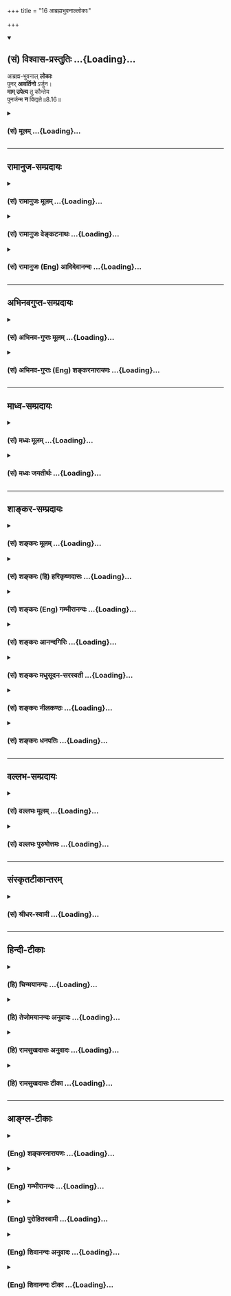 +++
title = "16 आब्रह्मभुवनाल्लोकाः"

+++
<div class="js_include" newlevelforh1="2" title="(सं) विश्वास-प्रस्तुतिः" unfilled url="/purANam_vaiShNavam/mahAbhAratam/06-bhIShma-parva/03-bhagavad-gItA-parva/saMskRtam/vishvAsa-prastutiH/08_axara-para-brahma-yo/16_AbrahmabhuvanAllo.md">
<details open><summary><h2>(सं) विश्वास-प्रस्तुतिः ...{Loading}...</h2></summary>

आब्रह्म-भुवनाल् **लोकाः**  
पुनर् **आवर्तिनो** ऽर्जुन।  
**माम् उपेत्य** तु कौन्तेय  
पुनर्जन्म **न** विद्यते॥8.16॥
</details>
</div>
<div class="js_include collapsed" newlevelforh1="3" title="(सं) मूलम्" unfilled url="/purANam_vaiShNavam/mahAbhAratam/06-bhIShma-parva/03-bhagavad-gItA-parva/saMskRtam/mUlam/08_axara-para-brahma-yo/16_AbrahmabhuvanAllo.md">
<details><summary><h3>(सं) मूलम् ...{Loading}...</h3></summary>

आब्रह्मभुवनाल्लोकाः पुनरावर्तिनोऽर्जुन।  
मामुपेत्य तु कौन्तेय पुनर्जन्म न विद्यते।।8.16।।
</details>
</div>


_________________
## रामानुज-सम्प्रदायः
<div class="js_include collapsed" newlevelforh1="3" title="(सं) रामानुजः मूलम्" unfilled url="/purANam_vaiShNavam/mahAbhAratam/06-bhIShma-parva/03-bhagavad-gItA-parva/saMskRtam/rAmAnujaH/mUlam/08_axara-para-brahma-yo/16_AbrahmabhuvanAllo.md">
<details><summary><h3>(सं) रामानुजः मूलम् ...{Loading}...</h3></summary>

।।8.16।। ब्रह्मलोकपर्यन्ताः ब्रह्माण्डोदरवर्तिनः सर्वे **लोकाः**
भोगैश्वर्यालयाः **पुनरावर्तिनः** विनाशिनः। अत ऐश्वर्यगतिं प्राप्तानां
प्राप्यस्थानविनाशाद् विनाशित्वम् अवर्जनीयम्। **मां** सर्वज्ञं
सत्यसंकल्पं निखिलजगदुत्पत्तिस्थितिलयलीलं परमकारुणिकं सदा एकरूपं
प्राप्तानां विनाशप्रसङ्गाभावात् तेषां **पुनर्जन्म न
विद्यते। ब्रह्मलोकपर्यन्तानां लोकानां तदन्तर्वर्तिनां च
परमपुरुषसंकल्पकृताम् उत्पत्तिविनाशकालव्यवस्थाम् आह --**

</details>
</div>
<div class="js_include collapsed" newlevelforh1="3" title="(सं) रामानुजः वेङ्कटनाथः" unfilled url="/purANam_vaiShNavam/mahAbhAratam/06-bhIShma-parva/03-bhagavad-gItA-parva/saMskRtam/rAmAnujaH/venkaTanAthaH/08_axara-para-brahma-yo/16_AbrahmabhuvanAllo.md">
<details><summary><h3>(सं) रामानुजः वेङ्कटनाथः ...{Loading}...</h3></summary>

  
  
।।8.16।। अप्रसक्तस्य प्रतिषेधायोगात् प्रतिषेध्यस्य प्रसङ्गिनश्च
आसन्नवर्तिन उपादातुमुचितत्वान्नश्वरफलभूतैश्वर्यार्थिनां जन्ममात्रं
तन्निषेधमुखेन सूचितम् अतस्तत्रापि हेतुरेव केवलं वक्तव्य इत्यभिप्रायेणाह
-- ऐश्वर्यगतिमिति। मामुपेत्य तु इति भगवतः
प्रतियोगीकरणादाङोऽत्राभिविधिपरत्वाभिप्रायेणाहब्रह्मलोकेति।
प्रकृत्याख्यभगवन्मायामहोदधौ ब्रह्माण्डैरपि यदा बुद्बुदायितं तदा कैव कथा
तदन्तर्वर्तिनां लोकानामित्यभिप्रायेणब्रह्माण्डोदरवर्तिन इत्युक्तम्। तेन
परमाकाशव्यवच्छेदसिद्धिश्च।
ऐश्वर्यानित्यताप्रतिपादनपरत्वायोक्तंभोगैश्वर्यालया इति।
भुवनशब्दसमभिव्याहृतस्य लोकशब्दस्य जनविषयत्वायोगाल्लोकस्व गमनाभावेन
पुनरावृत्तेरप्यभावात् पुनरावृत्तिशब्देन प्रवाहतोऽपि विनाशमात्रं लक्ष्यत
इत्याहविनाशिन इति।
पुनरावृत्तिशब्दस्याजहल्लक्षणावृत्तेस्तल्लोकगतपुरुषपुनरावृत्तिरेव वा
द्वारम्। फलितमाहअत इति। माम् इत्यत्र तुशब्देन
द्योतितानपुनरावृत्तिहेतुविशेषान् दर्शयतिमां सर्वज्ञमित्यादिना।
असर्वज्ञमसत्यसङ्कल्पं कार्यकोटिघटितं (तमनिर्गुणं) निर्घृणं
रजस्तमोमूलरागद्वेषादिनानाविकारशालिनं कञ्चन क्षुद्रदैवतं प्राप्तानां हि
तदन्येन तेनैव वा पुनरावृत्तिः स्यादिति विशेषणानां तात्पर्यम्।  
  

</details>
</div>
<div class="js_include collapsed" newlevelforh1="3" title="(सं) रामानुजः (Eng) आदिदेवानन्दः" unfilled url="/purANam_vaiShNavam/mahAbhAratam/06-bhIShma-parva/03-bhagavad-gItA-parva/saMskRtam/rAmAnujaH/english/AdidevAnandaH/08_axara-para-brahma-yo/16_AbrahmabhuvanAllo.md">
<details><summary><h3>(सं) रामानुजः (Eng) आदिदेवानन्दः ...{Loading}...</h3></summary>

8.16 All the worlds, from the realm of Brahma included in the Brahmanda
(cosmic sphere), are spheres in which experiences conferring Aisvarya
(prosperity and power) can be obtained. But they are destructible and
those who attain them are subject to return. Therefore destruction,
i.e., return is unavoidable for the aspirants for Aisvarya, as the
regions where it is attained perish. On the contrary there is no rirth
to those who attain Me, the Omniscient, who has true resolves, whose
sport is creation, sustentation and dissolution of the entire universe,
who is supremely compassionate and who is always of the same form. For
these reasons there is no destruction in the case of those who attain
Me. He now elucidates the time-period settled by the Supreme Person's
will in regard to the evolution and dissolution of the worlds upto the
cosmic sphere of Brahma and of those who are within them.

</details>
</div>


_________________
## अभिनवगुप्त-सम्प्रदायः
<div class="js_include collapsed" newlevelforh1="3" title="(सं) अभिनव-गुप्तः मूलम्" unfilled url="/purANam_vaiShNavam/mahAbhAratam/06-bhIShma-parva/03-bhagavad-gItA-parva/saMskRtam/abhinava-guptaH/mUlam/08_axara-para-brahma-yo/16_AbrahmabhuvanAllo.md">
<details><summary><h3>(सं) अभिनव-गुप्तः मूलम् ...{Loading}...</h3></summary>

।।8.16।। आ ब्रह्मेति। ब्रह्मलोकप्राप्तानामपि +++(S -- काप्तानामपि)+++
पुनरावृत्तिरस्ति इति सर्वैर्व्याख्यातम्। एतद्भ्युपगमे च
तदुपरितनलोकगतिर्मुक्तिः इत्यभिहितं स्यात्। तच्च न हृदयङ्गममिति
संशयमहामोहकलुषीकृतान्तर्दृशामस्माकं प्रतिभाति। इयमागमाधिगत
व्याख्यावर्तिः +++(S व्याख्यावृत्तिः)+++ -- आब्रह्म यावत् ब्रह्मपदं प्राप्तं
तावत् यस्मात् कस्माच्चित् तिर्यगूर्ध्वादधस्ताद् भुवनात् पुनरावर्तन्ते
चक्रवत् स्थानान्तरमविरतं भ्राम्यन्तो विपरिवर्तन्ते इति।

</details>
</div>
<div class="js_include collapsed" newlevelforh1="3" title="(सं) अभिनव-गुप्तः (Eng) शङ्करनारायणः" unfilled url="/purANam_vaiShNavam/mahAbhAratam/06-bhIShma-parva/03-bhagavad-gItA-parva/saMskRtam/abhinava-guptaH/english/shankaranArAyaNaH/08_axara-para-brahma-yo/16_AbrahmabhuvanAllo.md">
<details><summary><h3>(सं) अभिनव-गुप्तः (Eng) शङ्करनारायणः ...{Loading}...</h3></summary>

8.16 A Brhma etc. \[This verse\] has been interpreted by all as 'There
is rirth even for those who have reached the world of Brhma (the
personal god).' If this interpretation is accepted, then it would amount
to the proposition that going to the worlds that are higher than that
\[of Brahma\], is emancipation \[from rirth\]. However according to us,
with our inner sight blurred by the powerful darkness of doubt, this
interpretation does not seem to touch the heart \[of the text\]. Hence,
the following is the wick of the lamp brought from the Agama literature
: Till Brahman : Till the status of the Supreme Brahman is attained.
Till then all are subject to return (to rirth) from each and every
world, whether it lies adjacently, or above or below \[the world of
Brahman\]; men run round like a wheel wandering without stop from one
place to another. But who knows in this manner viz., 'from all the world
there is return' ; For, it is heard \[in the Puranas\] that \[the
personal gods like\] Brahma etc., themselves exist indeed for a very
long period. How is it that they too are subject to return again ; If
they are subject to return, will they not be of the nature of having
birth and death ; Expecting this objection, \[the Lord\] says :

</details>
</div>


_________________
## माध्व-सम्प्रदायः
<div class="js_include collapsed" newlevelforh1="3" title="(सं) मध्वः मूलम्" unfilled url="/purANam_vaiShNavam/mahAbhAratam/06-bhIShma-parva/03-bhagavad-gItA-parva/saMskRtam/madhvaH/mUlam/08_axara-para-brahma-yo/16_AbrahmabhuvanAllo.md">
<details><summary><h3>(सं) मध्वः मूलम् ...{Loading}...</h3></summary>

।।8.16।। महामेरुस्थब्रह्मसदनमारभ्य न पुनरावृत्तिः। तच्चोक्तं
नारायणगोपालकल्पेआ मेरुब्रह्मसदनादा जनान्न जनिर्भुवि। तथाप्यभावः सर्वत्र
प्राप्यैव वसुदेवजम् इति।

</details>
</div>
<div class="js_include collapsed" newlevelforh1="3" title="(सं) मध्वः जयतीर्थः" unfilled url="/purANam_vaiShNavam/mahAbhAratam/06-bhIShma-parva/03-bhagavad-gItA-parva/saMskRtam/madhvaH/jayatIrthaH/08_axara-para-brahma-yo/16_AbrahmabhuvanAllo.md">
<details><summary><h3>(सं) मध्वः जयतीर्थः ...{Loading}...</h3></summary>

।।8.16।। आब्रह्मभुवनाल्लोकाः पुनरावर्तिनः इति सत्यलोकसहितानां
पुनरावृत्तिरुच्यत इत्येतदपव्याख्यानमिति भावेनाह -- **महामेरुस्थे**ति।
परतः स्थितानाम्। एवं जनलोकमारभ्येत्यपि ग्राह्यम्। कुत एतत् इत्यतः
श्लोकमागमेनैव व्याचष्टे -- **तच्चे**ति। पृथिवीसम्बन्धिनां तदसम्बन्धिनां
लोकानां ग्रहणायोभयोपादानम्। परतः स्थितानाम्। यद्यपीति शेषः। अभावो जनेः
लभ्यत इति शेषः। अनेनैव व्याख्यातं भवति। महामेरुस्थब्रह्मसदनं जनलोकं
चारभ्य न पुनरावृत्तिः। अतो मामुपेत्य पुनर्जन्मेति किमुच्यते इति चेत्
सत्यम् आ ब्रह्मभुवनात् एवमाजनाच्चार्वाग्भवा एव लोकाः पुनरावर्तिनः। परे न
पुनरावर्तिन इति यावत्। तथापि नोक्तमयुक्तम् यतस्तेषु लोकेषु स्थितं
मामुपेत्यावस्थितस्य पुनर्जन्म न विद्यत इति। अन्यथा मामुपेत्य
पुनर्जन्मेत्युक्तत्वात् उत्तरार्धवैयर्थ्यं च।

</details>
</div>


_________________
## शाङ्कर-सम्प्रदायः
<div class="js_include collapsed" newlevelforh1="3" title="(सं) शङ्करः मूलम्" unfilled url="/purANam_vaiShNavam/mahAbhAratam/06-bhIShma-parva/03-bhagavad-gItA-parva/saMskRtam/shankaraH/mUlam/08_axara-para-brahma-yo/16_AbrahmabhuvanAllo.md">
<details><summary><h3>(सं) शङ्करः मूलम् ...{Loading}...</h3></summary>

।।8.16।। --,आ ब्रह्मभुवनात् भवन्ति अस्मिन् भूतानि इति भुवनम् ब्रह्मणो
भुवनं ब्रह्मभुवनम् ब्रह्मलोक इत्यर्थः **आ ब्रह्मभुवनात्** सह
ब्रह्मभुवनेन **लोकाः** सर्वे **पुनरावर्तिनः** पुनरावर्तनस्वभावाः हे
**अर्जुन। माम्** एकम् **उपेत्य तु कौन्तेय पुनर्जन्म** पुनरुत्पत्तिः न
विद्यते।। ब्रह्मलोकसहिताः लोकाः कस्मात् पुनरावर्तिनः कालपरिच्छिन्नत्वात्।
कथम् --,

</details>
</div>
<div class="js_include collapsed" newlevelforh1="3" title="(सं) शङ्करः (हि) हरिकृष्णदासः" unfilled url="/purANam_vaiShNavam/mahAbhAratam/06-bhIShma-parva/03-bhagavad-gItA-parva/saMskRtam/shankaraH/hindI/harikRShNadAsaH/08_axara-para-brahma-yo/16_AbrahmabhuvanAllo.md">
<details><summary><h3>(सं) शङ्करः (हि) हरिकृष्णदासः ...{Loading}...</h3></summary>

।।8.16।। तो क्या आपके सिवा अन्य स्थानको प्राप्त होनेवाले पुरुष फिर
संसारमें आते हैं इसपर कहा जाता है --, जिसमें प्राणी उत्पन्न होते और
निवास करते हैं उसका नाम भुवन है ब्रह्मलोक ब्रह्मभुवन कहलाता है। हे
अर्जुन ब्रह्मलोकपर्यन्त अर्थात् ब्रह्मलोकसहित समस्त लोक पुनरावर्ती हैं
अर्थात् जिनमें जाकर फिर संसारमें जन्म लेना पड़े ऐसे हैं। परंतु हे
कुन्तीपुत्र केवल एक मुझे प्राप्त होनेपर फिर पुनर्जन्म -- पुनरुत्पत्ति
नहीं होती।

</details>
</div>
<div class="js_include collapsed" newlevelforh1="3" title="(सं) शङ्करः (Eng) गम्भीरानन्दः" unfilled url="/purANam_vaiShNavam/mahAbhAratam/06-bhIShma-parva/03-bhagavad-gItA-parva/saMskRtam/shankaraH/english/gambhIrAnandaH/08_axara-para-brahma-yo/16_AbrahmabhuvanAllo.md">
<details><summary><h3>(सं) शङ्करः (Eng) गम्भीरानन्दः ...{Loading}...</h3></summary>

8.16 O Arjuna, all the lokah, worlds; abrahma-bhuvanat, together with
the world of Brahma-bhuvana is that (place) in which creatures are born,
and brahma-bhuvana means the world of Brahma; punah avartinah, are
subject to return, are by nature liable to come again; Tu, but;
kaunteya, O son of Kunti, na vidyate, there is no; punarjanma, rirth;
upetya, after reaching; mam, Me alone. Why are all the worlds together
with the realm of Brahma subject to return; Becuase they are limited by
time. How;

</details>
</div>
<div class="js_include collapsed" newlevelforh1="3" title="(सं) शङ्करः आनन्दगिरिः" unfilled url="/purANam_vaiShNavam/mahAbhAratam/06-bhIShma-parva/03-bhagavad-gItA-parva/saMskRtam/shankaraH/AnandagiriH/08_axara-para-brahma-yo/16_AbrahmabhuvanAllo.md">
<details><summary><h3>(सं) शङ्करः आनन्दगिरिः ...{Loading}...</h3></summary>

।।8.16।। अपाम सोमममृता अभूम इति श्रुतेः स्वर्गादिगतानामपि
समानैवानावृत्तिरित्याशङ्क्यते -- **किं पुनरिति।** अर्थवादश्रुतौ
कर्मिणाममृतत्वस्यापेक्षिकत्वं विवक्षित्वा परिहरति -- **उच्यत इति।** एतेन
भूरादिलोकचतुष्टयं प्रविष्टानां पुनरावृत्तावपि जनआदिलोकत्रयं
प्राप्तानामपुनरावृत्तिरिति विभागोक्तिरप्रामाणिकत्वादेव हेयेत्यवधेयम्।
तर्हि तद्वदेवेश्वरं प्राप्तानामपि पुनरावृत्तिः शङ्क्यते नेत्याह --
**मामिति।** यावत्संपातश्रुतिवदीश्वरं प्राप्तानां निवृत्ताविद्यानां
पुनरावृत्तिरप्रामाणिकीत्यर्थः। यस्य स्वाभाविकी वंशप्रयुक्ता च
शुद्धिस्तस्यैवोक्तेऽर्थे बुद्धिरुदेतीति मत्वा संबुद्धिद्वयम्।

</details>
</div>
<div class="js_include collapsed" newlevelforh1="3" title="(सं) शङ्करः मधुसूदन-सरस्वती" unfilled url="/purANam_vaiShNavam/mahAbhAratam/06-bhIShma-parva/03-bhagavad-gItA-parva/saMskRtam/shankaraH/madhusUdana-sarasvatI/08_axara-para-brahma-yo/16_AbrahmabhuvanAllo.md">
<details><summary><h3>(सं) शङ्करः मधुसूदन-सरस्वती ...{Loading}...</h3></summary>

।।8.16।। भगवन्तमुपागतानां सम्यग्दर्शिनामपुनरावृत्तौ कथितायां ततो
विमुखानामसम्यग्दर्शिनां पुनरावृत्तिरर्थसिद्धेत्याह -- आब्रह्मभुवनात्
भवन्त्यत्र भूतानीति भुवनं लोकः। अभिविधावाकारः। ब्रह्मलोकेन सह सर्वेऽपि
लोका मद्विमुखानामसम्यग्दर्शिनां भोगभूमयः पुनरावर्तिनः पुनरावर्तनशीलाः।
ब्रह्मभवनादिति पाठे भवनं वासस्थानमिति स एवार्थः। हे अर्जुन
स्वतःप्रसिद्धमहापौरुष। किं तद्वदेव त्वां प्राप्तानामपि
पुनरावृत्तिर्नेत्याह -- मामीश्वरमेकमुपेत्य तु। तुशब्दो
लोकान्तरवैलक्षण्यद्योतनार्थोऽवधारणार्थो वा। मामेव प्राप्य निर्वृतानां हे
कौन्तेय मातृतोऽपि प्रसिद्धमहानुभाव पुनर्जन्म न विद्यते।
पुनरावृत्तिर्नास्तीत्यर्थः। अत्रार्जुन कौन्तेयेति संबोधनद्वयेन स्वरूपतः
कारणतश्च शुद्धिर्ज्ञानसंपत्तये सूचिता। अत्रेयं व्यवस्था -- ये
क्रममुक्तिफलाभिरुपासनाभिर्ब्रह्मलोकं प्राप्तास्तेषामेव
तत्रोत्पन्नसम्यग्दर्शनानां ब्रह्मणा सह मोक्षः। येतु
पञ्चाग्निविद्यादिभिरतत्क्रतवोऽपि तत्र गतास्तेषामवश्यंभावि पुनर्जन्म।
अतएव क्रममुक्त्यभिप्रायेणब्रह्मलोकमभिसंपद्यते नच पुनरावर्ततेअनावृत्तिः
शब्दात् इति श्रुतिसूत्रयोरुपपत्तिः। इतरत्र तेषामिह न पुनरावृत्तिःइमं
मानवमावर्तं नावर्तन्ते इतिइहेमम् इतिच विशेषणाद्गमनाधिकरणकल्पादन्यत्र
पुनरावृत्तिः प्रतीयते।

</details>
</div>
<div class="js_include collapsed" newlevelforh1="3" title="(सं) शङ्करः नीलकण्ठः" unfilled url="/purANam_vaiShNavam/mahAbhAratam/06-bhIShma-parva/03-bhagavad-gItA-parva/saMskRtam/shankaraH/nIlakaNThaH/08_axara-para-brahma-yo/16_AbrahmabhuvanAllo.md">
<details><summary><h3>(सं) शङ्करः नीलकण्ठः ...{Loading}...</h3></summary>

।।8.16।। त्वदलाभेऽपि किं स्यादत आह -- **आब्रह्मेति।**
आब्रह्मभुवनाद्ब्रह्मलोकमभिव्याप्य। ब्रह्मलोकेन सहैवेत्यर्थः। लोकाः
पुनरावर्तिनः पुनरावृत्तिस्वभावाः। हे अर्जुन शेषं स्पष्टम्। अत्रेयं
व्यवस्था। ये क्रममुक्तिफलाभिर्दहरादिविद्याभिर्ब्रह्मलोकं गतास्ते तत्रैव
ज्ञानं प्राप्य ब्रह्मणा सह मुच्यन्ते। येतु पञ्चाग्निविद्याभिर्ब्रह्मलोकं
गतास्तेऽनुपासितपरमेश्वराः पुनरावर्तन्त इति।

</details>
</div>
<div class="js_include collapsed" newlevelforh1="3" title="(सं) शङ्करः धनपतिः" unfilled url="/purANam_vaiShNavam/mahAbhAratam/06-bhIShma-parva/03-bhagavad-gItA-parva/saMskRtam/shankaraH/dhanapatiH/08_axara-para-brahma-yo/16_AbrahmabhuvanAllo.md">
<details><summary><h3>(सं) शङ्करः धनपतिः ...{Loading}...</h3></summary>

।।8.16।। ये पुनर्मा न प्राप्नुवन्ति ब्रह्मलोकादिकं प्राप्ता अपि
पुनरावर्तन्ते इत्याह -- आब्रह्मभुवनादिति। ब्रह्मलोकसहिताः सर्वे लोकाः
पुरनावर्तिनः पुनरवानर्तनस्वभावाः मामीश्वरमेकमुपेत्य तु पुनर्जन्म
पुनरुत्पत्तिः। पुनरावृत्तिरिति यावत्। न विद्यते। अर्जुन कौन्तेयेति
संबोधनद्वयेन साक्षान्मद्भक्ताः मामुपेत्य न निवर्तन्ते इत्यत्र तु नास्ति
संशयः। ब्रह्मलोकं गता अपि ये अश्वमेधादिकर्मणा
विगतापापत्वातस्वच्छतामापन्नास्तत्र गतास्ते पुनरावर्तन्ते। ये तु
मत्संबन्धिहिरण्यगर्भाद्युपासकास्ते तत्रोत्पन्नसम्यग्दर्शनाः न
पुनरावर्तन्ते इति व्यवस्थां सूचयति।

</details>
</div>


_________________
## वल्लभ-सम्प्रदायः
<div class="js_include collapsed" newlevelforh1="3" title="(सं) वल्लभः मूलम्" unfilled url="/purANam_vaiShNavam/mahAbhAratam/06-bhIShma-parva/03-bhagavad-gItA-parva/saMskRtam/vallabhaH/mUlam/08_axara-para-brahma-yo/16_AbrahmabhuvanAllo.md">
<details><summary><h3>(सं) वल्लभः मूलम् ...{Loading}...</h3></summary>

।।8.16।। अनेवम्भूतानामभक्तानां संसारे पुनरावृत्तिं वदन् स्वप्राप्तानां
तदभावमाह -- आब्रह्मेत्यादिना। हे अर्जुन अन्ये लोकाः ब्रह्मभुवनमभिव्याप्य
निर्दिष्टा जनाः सर्वे एवेह पुनरावर्त्तनशीलाः सन्ति धर्मस्य ह्यनिमित्तस्य
विपाकः परमेष्ठ्यसौ इत्यपि वचनात्। मामुपेत्य तु तथाभूतं पुनर्जन्म तेषां न
विद्यते नैष्कर्म्यगम्यत्वात्। निश्चयार्थं पुनः कथनम्।

</details>
</div>
<div class="js_include collapsed" newlevelforh1="3" title="(सं) वल्लभः पुरुषोत्तमः" unfilled url="/purANam_vaiShNavam/mahAbhAratam/06-bhIShma-parva/03-bhagavad-gItA-parva/saMskRtam/vallabhaH/puruShottamaH/08_axara-para-brahma-yo/16_AbrahmabhuvanAllo.md">
<details><summary><h3>(सं) वल्लभः पुरुषोत्तमः ...{Loading}...</h3></summary>

  
  
।।8.16।। अथान्येषां पुनर्जन्म भवतीत्यर्थः -- आब्रह्मेति। आब्रह्मभुवनात्
ब्रह्मभुवनमभिव्याप्य सर्वे लोकाः पुनरावर्तिनः सर्वे पुनर्जन्मभाजो
भवन्ति। मां तु उपेत्य कौन्तेय परमस्निग्ध परं जन्म न विद्यते न
स्यादित्यर्थः। तुशब्देन मन्मार्गे प्रवृत्तस्य अत एव शङ्का न भवतीति
ज्ञापितम्।  
  

</details>
</div>


_________________
## संस्कृतटीकान्तरम्
<div class="js_include collapsed" newlevelforh1="3" title="(सं) श्रीधर-स्वामी" unfilled url="/purANam_vaiShNavam/mahAbhAratam/06-bhIShma-parva/03-bhagavad-gItA-parva/saMskRtam/shrIdhara-svAmI/08_axara-para-brahma-yo/16_AbrahmabhuvanAllo.md">
<details><summary><h3>(सं) श्रीधर-स्वामी ...{Loading}...</h3></summary>

।।8.16।। एतदेव सर्वेष्वपि लोकेषु पुनरावृर्त्तिं दर्शयन्निर्धारयति **--
आब्रह्मेति।** ब्रह्मणो भुवनं वासस्थानं ब्रह्मलोकस्तमभिव्याप्य सर्वे
लोकाः पुनरावर्तनशीलाः ब्रह्मलोकस्यापि
विनाशित्वात्तत्प्राप्तानामनुत्पन्नज्ञानानामवश्यंभावि पुनर्जन्म। य एवं
क्रममुक्तिफलाभिरुपासनाभिर्ब्रह्मलोकं प्राप्तास्तेषामेव
तत्रोत्पन्नज्ञानानां ब्रह्मणा सह मोक्षो नान्येषाम्। तथाचब्रह्मणा सह ते
सर्वे संप्राप्ते प्रतिसंचरे। परस्यान्ते कृतात्मानः प्रविशन्ति परं पदम्।
परस्यान्ते ब्रह्मणः परमायुषोऽन्ते कृतात्मानो ब्रह्मभावापादितमनोवृत्तयः
कर्मद्वारेण येषां ब्रह्मलोकप्राप्तिस्तेषां न मोक्ष इति परिनिष्ठितिः।
मामुपेत्य वर्तमानानां तु पुनर्जन्म नास्त्येवेत्यर्थः।

</details>
</div>


_________________
## हिन्दी-टीकाः
<div class="js_include collapsed" newlevelforh1="3" title="(हि) चिन्मयानन्दः" unfilled url="/purANam_vaiShNavam/mahAbhAratam/06-bhIShma-parva/03-bhagavad-gItA-parva/hindI/chinmayAnandaH/08_axara-para-brahma-yo/16_AbrahmabhuvanAllo.md">
<details><summary><h3>(हि) चिन्मयानन्दः ...{Loading}...</h3></summary>

।।8.16।। गीताचार्य श्रीकृष्ण की किसी सिद्धांत को बल देकर समझाने की अपनी
विशेष पद्धति यह है कि वे उस सिद्धांत को उसके विरोधी तथ्य की पृष्ठभूमि
में प्रस्तुत करते हैं। गीता में प्रायः इस पद्धति का उपयोग किया गया है।
इस श्लोक में भी परस्पर दो विरोधी तथ्यों को एक साथ व्यक्त किया गया है
जिससे कोई भी विद्यार्थी उन्हें तुलनात्मक दृष्टि से स्पष्ट समझ सकता है।
प्रथम पंक्ति में कहा गया है कि ब्रह्मलोक तक के सब लोक पुनरावर्ती हैं।
इसके विपरीत जो पुरुष आत्मा का साक्षात अनुभव करते हैं वे मुझे प्राप्त
होकर पुनर्जन्म को नहीं प्राप्त होते। वेदान्त में क्रममुक्ति का एक
सिद्धांत प्रतिपादित है। इसके अनुसार जो पुरुष वैदिक कर्म एवं उपासना का
युगपत् (एक साथ) अनुष्ठान करता है वह कर्म और उपासना के इस समुच्चय के
फलस्वरूप ब्रह्मलोक अर्थात् सृष्टिकर्त्ता के लोक को प्राप्त करता है। यहाँ
कल्प की समाप्ति पर ब्रह्मा जी के उपदेश से परब्रह्म के साथ एकरूप हो जाता
है अर्थात् मुक्त हो जाता है। इस ब्रह्मलोक में भी मुक्ति का अधिकारी बनने
के लिए उसे आत्मसंयम ब्रह्मा जी के उपदेश का पालन तथा आत्मविचार करना
आवश्यक होता है। तभी अज्ञान जनित बन्धन से उसकी पूर्ण मुक्ति हो सकती है।
जो जीव ब्रह्मलोक तक नहीं पहुँच पाते वे मोक्ष का आनन्द नहीं अनुभव कर
सकते। कल्प की समाप्ति पर उन्हें अवशिष्ट कर्मों के अनुसार पुनः किसी देह
विशेष को धारण करना पड़ता है। इसी सिद्धांत को दृष्टि में रखते हुए भगवान्
कहते हैं कि ब्रह्मलोक तक के सभी लोकों को प्राप्त हुए जीवों को पुनः जन्म
लेना पड़ता है। किन्तु ब्रह्मलोक को प्राप्त करने पर अधिकारी जीव मुक्त हो
जाता है। परन्तु वर्तमान जीवन में ही जिन्होंने अपने वास्तविक नित्य स्वरूप
का साक्षात् अनुभव कर लिया है वे एक सर्वव्यापी आत्मस्वरूप मुझे प्राप्त
होकर पुनः संसार को प्राप्त नहीं होते। स्वप्न से जाग्रत अवस्था में आने पर
जाग्रत पुरुष पुनः स्वप्न में प्रवेश नहीं करता जागने का अर्थ है सदा के
लिए स्वप्न में अनुभव किये सुख और दुःख से मुक्त हो जाना। जाग्रत पुरुष को
(मुक्त को) प्राप्त होकर साधक स्वप्न (संसार) को पुनः लौटता नहीं।

</details>
</div>
<div class="js_include collapsed" newlevelforh1="3" title="(हि) तेजोमयानन्दः अनुवादः" unfilled url="/purANam_vaiShNavam/mahAbhAratam/06-bhIShma-parva/03-bhagavad-gItA-parva/hindI/tejomayAnandaH/anuvAdaH/08_axara-para-brahma-yo/16_AbrahmabhuvanAllo.md">
<details><summary><h3>(हि) तेजोमयानन्दः अनुवादः ...{Loading}...</h3></summary>

।।8.16।। हे अर्जुन ! ब्रह्म लोक तक के सब लोग पुनरावर्ती स्वभाव वाले हैं।
परन्तु, हे कौन्तेय ! मुझे प्राप्त होने पर पुनर्जन्म नहीं होता।।

</details>
</div>
<div class="js_include collapsed" newlevelforh1="3" title="(हि) रामसुखदासः अनुवादः" unfilled url="/purANam_vaiShNavam/mahAbhAratam/06-bhIShma-parva/03-bhagavad-gItA-parva/hindI/rAmasukhadAsaH/anuvAdaH/08_axara-para-brahma-yo/16_AbrahmabhuvanAllo.md">
<details><summary><h3>(हि) रामसुखदासः अनुवादः ...{Loading}...</h3></summary>

।।8.16।। हे अर्जुन ! ब्रह्मलोकतक सभी लोक पुनरावर्ती है; परन्तु हे
कौन्तेय ! मुझे प्राप्त होनेपर पुनर्जन्म नहीं होता।

</details>
</div>
<div class="js_include collapsed" newlevelforh1="3" title="(हि) रामसुखदासः टीका" unfilled url="/purANam_vaiShNavam/mahAbhAratam/06-bhIShma-parva/03-bhagavad-gItA-parva/hindI/rAmasukhadAsaH/TIkA/08_axara-para-brahma-yo/16_AbrahmabhuvanAllo.md">
<details><summary><h3>(हि) रामसुखदासः टीका ...{Loading}...</h3></summary>

।।8.16।।***व्याख्या--*(टिप्पणी प₀ 467.2)** **'आब्रह्मभुवनाल्लोकाः
पुनरावर्तिनोऽर्जुन'--**हे अर्जुन ! ब्रह्माजीके लोकको लेकर सभी लोक
पुनरावर्ती हैं, अर्थात् ब्रह्मलोक और उससे नीचेके जितने लोक
(सुखभोग-भूमियाँ) हैं, उनमें रहनेवाले सभी प्राणियोंको उन-उन लोकोंके
प्रापक पुण्य समाप्त हो जानेपर लौटकर आना ही पड़ता है। जितनी भी भोग-भूमियाँ
हैं, उन सबमें ब्रह्मलोकको श्रेष्ठ बताया गया है। मात्र पृथ्वीमण्डलका राजा
हो और उसका धनधान्यसे सम्पन्न राज्य हो, स्त्री-पुरुष, परिवार आदि सभी उसके
अनुकूल हों, उसकी युवावस्था हो तथा शरीर नीरोग हो--यह मृत्यु-लोकका पूर्ण
सुख माना गया है। मृत्युलोकके सुखसे सौ गुणा अधिक सुख मर्त्य देवताओंका है।
मर्त्य देवता उनको कहते हैं, जो पुण्यकर्म करके देवलोकको प्राप्त होते हैं
और देवलोकके प्रापक पुण्य क्षीण होनेपर पुनः मृत्युलोकमें आ जाते हैं (गीता
9। 21)। इन मर्त्य देवताओंसे सौ गुणा अधिक सुख आजान देवताओंका है। आजान
देवता वे कहलाते हैं, जो कल्पके आदिमें देवता बने हैं और कल्पके अन्ततक
देवता बने रहेंगे। इन आजान देवताओंसे सौ गुणा अधिक सुख इन्द्रका माना गया
है। इन्द्रके सुखसे सौ गुणा अधिक सुख ब्रह्मलोकका माना गया है। इस
ब्रह्मलोकके सुखसे भी अनन्त गुणा अधिक सुख भगवत्प्राप्त, तत्त्वज्ञ,
जीवन्मुक्त महापुरुषका माना गया है। तात्पर्य यह है कि पृथ्वीमण्डलसे लेकर
ब्रह्मलोकतकका सुख सीमित, परिवर्तनशील और विनाशी है। परन्तु
भगवत्प्राप्तिका सुख अनन्त है, अपार है, अगाध है। यह सुख कभी नष्ट नहीं
होता। अनन्त ब्रह्मा और अनन्त ब्रह्माण्ड समाप्त हो जायँ, तो भी यह
परमात्मप्राप्तिका सुख कभी नष्ट नहीं होता, सदा बना रहता है।

</details>
</div>


_________________
## आङ्ग्ल-टीकाः
<div class="js_include collapsed" newlevelforh1="3" title="(Eng) शङ्करनारायणः" unfilled url="/purANam_vaiShNavam/mahAbhAratam/06-bhIShma-parva/03-bhagavad-gItA-parva/english/shankaranArAyaNaH/08_axara-para-brahma-yo/16_AbrahmabhuvanAllo.md">
<details><summary><h3>(Eng) शङ्करनारायणः ...{Loading}...</h3></summary>

8.16. Till the Brahman \[is attained\], people do return from \[each and
every\] world, O Arjuna ! But there is no rirth for one who has attained
Me, O son of Kunti !

</details>
</div>
<div class="js_include collapsed" newlevelforh1="3" title="(Eng) गम्भीरानन्दः" unfilled url="/purANam_vaiShNavam/mahAbhAratam/06-bhIShma-parva/03-bhagavad-gItA-parva/english/gambhIrAnandaH/08_axara-para-brahma-yo/16_AbrahmabhuvanAllo.md">
<details><summary><h3>(Eng) गम्भीरानन्दः ...{Loading}...</h3></summary>

8.16 O Arjuna, all the worlds together with the world of Brahma are
subject to return. But, O son of Kunti, there is no rirth after reaching
Me.

</details>
</div>
<div class="js_include collapsed" newlevelforh1="3" title="(Eng) पुरोहितस्वामी" unfilled url="/purANam_vaiShNavam/mahAbhAratam/06-bhIShma-parva/03-bhagavad-gItA-parva/english/purohitasvAmI/08_axara-para-brahma-yo/16_AbrahmabhuvanAllo.md">
<details><summary><h3>(Eng) पुरोहितस्वामी ...{Loading}...</h3></summary>

8.16 The worlds, with the whole realm of creation, come and go; but, O
Arjuna, whoso comes to Me, for him there is nor rebirth.

</details>
</div>
<div class="js_include collapsed" newlevelforh1="3" title="(Eng) शिवानन्दः अनुवादः" unfilled url="/purANam_vaiShNavam/mahAbhAratam/06-bhIShma-parva/03-bhagavad-gItA-parva/english/shivAnandaH/anuvAdaH/08_axara-para-brahma-yo/16_AbrahmabhuvanAllo.md">
<details><summary><h3>(Eng) शिवानन्दः अनुवादः ...{Loading}...</h3></summary>

8.16 (All) the worlds including the world of Brahma are subject to
return again, O Arjuna; but he who reaches Me, O son of Kunti, has no
rirth.

</details>
</div>
<div class="js_include collapsed" newlevelforh1="3" title="(Eng) शिवानन्दः टीका" unfilled url="/purANam_vaiShNavam/mahAbhAratam/06-bhIShma-parva/03-bhagavad-gItA-parva/english/shivAnandaH/TIkA/08_axara-para-brahma-yo/16_AbrahmabhuvanAllo.md">
<details><summary><h3>(Eng) शिवानन्दः टीका ...{Loading}...</h3></summary>

8.16 आब्रह्मभुवनात् up to the world of Brahma; लोकाः worlds;
पुनरावर्तिनः subject to return; अर्जुन O Arjuna; माम् Me; उपेत्य having
attained; तु but; कौन्तेय O Kaunteya; पुनर्जन्म rirth; न not; विद्यते
is.Commentary Those devotees who practise Daharopasana (a kind of
meditation on the mystic space in the heart) and other devotees who
reach Brahmaloka through the path of the gods (Devayana) and attain
gradual liberation (KramaMukti) will not return again to this world. But
those who reach Brahmaloka through the practice of the Panchagni Vidya
(a ritual) will enjoy life in Brahmaloka and come back to this world.All
the worlds are subjected to return because they are limited or
conditioned by time.

</details>
</div>
